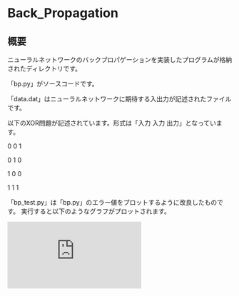 # Back_Propagation

## 概要

ニューラルネットワークのバックプロパゲーションを実装したプログラムが格納されたディレクトリです。

「bp.py」がソースコードです。

「data.dat」はニューラルネットワークに期待する入出力が記述されたファイルです。

以下のXOR問題が記述されています。形式は「入力 入力 出力」となっています。



0 0 1

0 1 0

1 0 0

1 1 1

「bp_test.py」は「bp.py」のエラー値をプロットするように改良したものです。
実行すると以下のようなグラフがプロットされます。

![error per epoch](https://github.com/renuetake/Machine_Learning/blob/develop/back_propagation/error_per_epoch.pdf)

